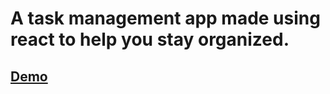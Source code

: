 # A task management app made using react to help you stay organized.

## [Demo](https://kunalbedi496.github.io/To-do-list)
